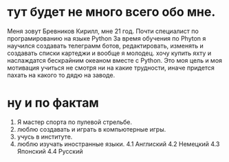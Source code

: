 # тут будет не много всего обо мне.
Меня зовут Бревников Кирилл, мне 21 год.
Почти специалист по програмированию на языке Python
За время обучения по Phyton я научился создавать телеграмм ботов, редактировать, изменять и создавать списки картеджи и вообще я молодец.
хочу купить яхту и наслаждатся бескрайним океаном вместе с Python.
Это моя цель и моя мотивация учиться не смотря ни на какие трудности, иначе придется пахать на какого то дядю на заводе.
# ну и по фактам
1. Я мастер спорта по пулевой стрельбе.
2. люблю создавать и играть в компьютерные игры.
3. учусь в институте.
4. люблю изучать иностранные языки.
4.1 Англиский
4.2 Немецкий
4.3 Японский
4.4 Русский